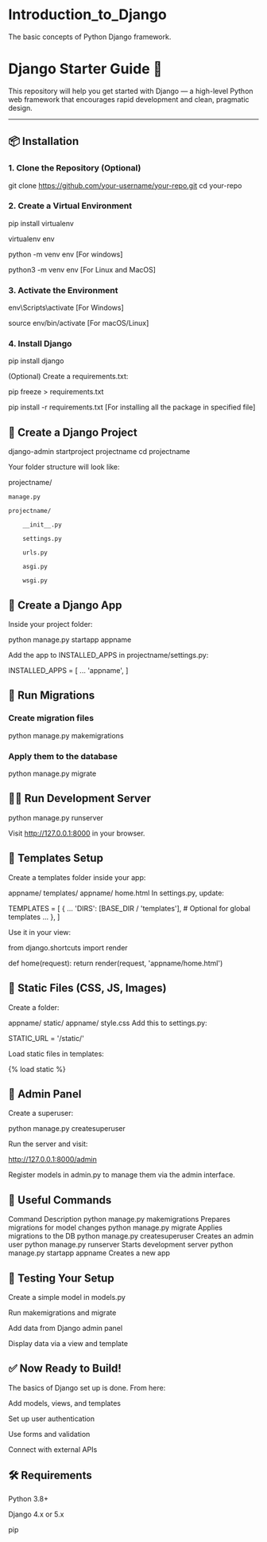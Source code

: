 # Introduction_to_Django
The basic concepts of Python Django framework.


# Django Starter Guide 🐍

This repository will help you get started with Django — a high-level Python web framework that encourages rapid development and clean, pragmatic design.

---

## 📦 Installation

### 1. Clone the Repository (Optional)

git clone https://github.com/your-username/your-repo.git
cd your-repo

### 2. Create a Virtual Environment

pip install virtualenv

virtualenv env

python -m venv env  [For windows]

python3 -m venv env [For Linux and MacOS]

### 3. Activate the Environment

env\Scripts\activate [For Windows]

source env/bin/activate [For macOS/Linux]

### 4. Install Django

pip install django

(Optional) Create a requirements.txt:

pip freeze > requirements.txt

pip install -r requirements.txt [For installing all the package in specified file]

## 🚀 Create a Django Project

django-admin startproject projectname
cd projectname

Your folder structure will look like:

projectname/

    manage.py

    projectname/

        __init__.py

        settings.py

        urls.py

        asgi.py

        wsgi.py

## 🧱 Create a Django App

Inside your project folder:

python manage.py startapp appname

Add the app to INSTALLED_APPS in projectname/settings.py:

INSTALLED_APPS = [
    ...
    'appname',
]

## 🔧 Run Migrations

### Create migration files
python manage.py makemigrations

### Apply them to the database
python manage.py migrate

## 👨‍💻 Run Development Server

python manage.py runserver

Visit http://127.0.0.1:8000 in your browser.

## 📝 Templates Setup
Create a templates folder inside your app:

appname/
    templates/
        appname/
            home.html
In settings.py, update:

TEMPLATES = [
    {
        ...
        'DIRS': [BASE_DIR / 'templates'],  # Optional for global templates
        ...
    },
]

Use it in your view:

from django.shortcuts import render

def home(request):
    return render(request, 'appname/home.html')

## 🎨 Static Files (CSS, JS, Images)
Create a folder:

appname/
    static/
        appname/
            style.css
Add this to settings.py:

STATIC_URL = '/static/'

Load static files in templates:

{% load static %}
<link rel="stylesheet" href="{% static 'appname/style.css' %}">

## 🔐 Admin Panel
Create a superuser:

python manage.py createsuperuser

Run the server and visit:

http://127.0.0.1:8000/admin

Register models in admin.py to manage them via the admin interface.

## 📁 Useful Commands
Command	                            Description
python manage.py makemigrations	    Prepares migrations for model changes
python manage.py migrate	        Applies migrations to the DB
python manage.py createsuperuser	Creates an admin user
python manage.py runserver	        Starts development server
python manage.py startapp appname	Creates a new app

## 🧪 Testing Your Setup
Create a simple model in models.py

Run makemigrations and migrate

Add data from Django admin panel

Display data via a view and template

## ✅ Now Ready to Build!
The basics of Django set up is done. From here:

Add models, views, and templates

Set up user authentication

Use forms and validation

Connect with external APIs

## 🛠 Requirements
Python 3.8+

Django 4.x or 5.x

pip